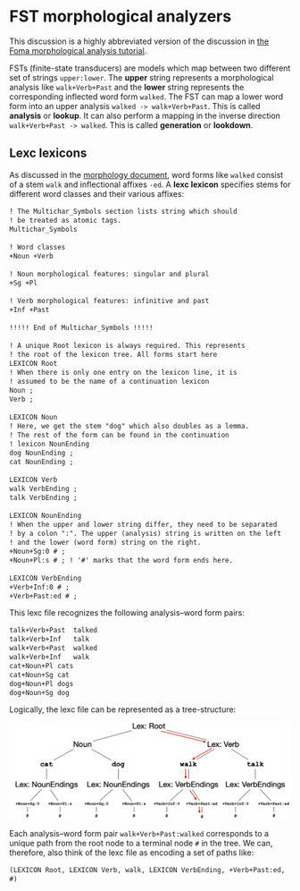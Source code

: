 # FST morphological analyzers

This discussion is a highly abbreviated version of the discussion in [the Foma morphological analysis tutorial](https://fomafst.github.io/morphtut.html).

FSTs (finite-state transducers) are models which map between two different set of strings `upper:lower`. The **upper** string represents a morphological analysis like `walk+Verb+Past` and the **lower** string represents the corresponding inflected word form `walked`. The FST can map a lower word form into an upper analysis `walked -> walk+Verb+Past`. This is called **analysis** or **lookup**. It can also perform a mapping in the inverse direction `walk+Verb+Past -> walked`. This is called **generation** or **lookdown**.

## Lexc lexicons

As discussed in the [morphology document](morphology.md), word forms like `walked` consist of a stem `walk` and inflectional affixes `-ed`. A **lexc lexicon** specifies stems for different word classes and their various affixes:
```
! The Multichar_Symbols section lists string which should
! be treated as atomic tags.
Multichar_Symbols

! Word classes
+Noun +Verb

! Noun morphological features: singular and plural
+Sg +Pl

! Verb morphological features: infinitive and past
+Inf +Past

!!!!! End of Multichar_Symbols !!!!!

! A unique Root lexicon is always required. This represents
! the root of the lexicon tree. All forms start here
LEXICON Root
! When there is only one entry on the lexicon line, it is
! assumed to be the name of a continuation lexicon
Noun ;  
Verb ; 

LEXICON Noun
! Here, we get the stem "dog" which also doubles as a lemma.
! The rest of the form can be found in the continuation
! lexicon NounEnding
dog NounEnding ; 
cat NounEnding ;

LEXICON Verb
walk VerbEnding ;
talk VerbEnding ;

LEXICON NounEnding
! When the upper and lower string differ, they need to be separated
! by a colon ":". The upper (analysis) string is written on the left
! and the lower (word form) string on the right.
+Noun+Sg:0 # ; 
+Noun+Pl:s # ; ! '#' marks that the word form ends here.

LEXICON VerbEnding
+Verb+Inf:0 # ;
+Verb+Past:ed # ;
```

This lexc file recognizes the following analysis–word form pairs:

```
talk+Verb+Past	talked
talk+Verb+Inf	talk
walk+Verb+Past	walked
walk+Verb+Inf	walk
cat+Noun+Pl	cats
cat+Noun+Sg	cat
dog+Noun+Pl	dogs
dog+Noun+Sg	dog
```

Logically, the lexc file can be represented as a tree-structure:

![Lexc tree](img/tree.png)

Each analysis–word form pair `walk+Verb+Past:walked` corresponds to a unique path from the root node to a terminal node `#` in the tree. We can, therefore, also think of the lexc file as encoding a set of paths like:

```
(LEXICON Root, LEXICON Verb, walk, LEXICON VerbEnding, +Verb+Past:ed, #)
```

